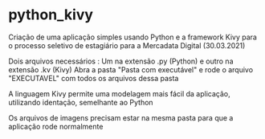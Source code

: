 # python_kivy
Criação de uma aplicação simples usando Python e a framework Kivy para o processo seletivo de estagiário para a Mercadata Digital (30.03.2021)

Dois arquivos necessários : Um na extensão .py (Python) e outro na extensão .kv (Kivy)
Abra a pasta "Pasta com executável" e rode o arquivo "EXECUTAVEL" com todos os arquivos dessa pasta

A linguagem Kivy permite uma modelagem mais fácil da aplicação, utilizando identação, semelhante ao Python

Os arquivos de imagens precisam estar na mesma pasta para que a aplicação rode normalmente
